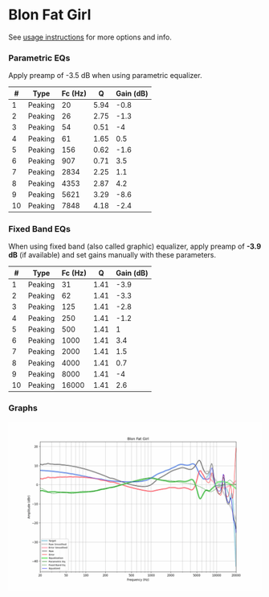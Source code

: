 # Blon Fat Girl
See [usage instructions](https://github.com/jaakkopasanen/AutoEq#usage) for more options and info.

### Parametric EQs
Apply preamp of -3.5 dB when using parametric equalizer.

|   # | Type    |   Fc (Hz) |    Q |   Gain (dB) |
|-----|---------|-----------|------|-------------|
|   1 | Peaking |        20 | 5.94 |        -0.8 |
|   2 | Peaking |        26 | 2.75 |        -1.3 |
|   3 | Peaking |        54 | 0.51 |        -4   |
|   4 | Peaking |        61 | 1.65 |         0.5 |
|   5 | Peaking |       156 | 0.62 |        -1.6 |
|   6 | Peaking |       907 | 0.71 |         3.5 |
|   7 | Peaking |      2834 | 2.25 |         1.1 |
|   8 | Peaking |      4353 | 2.87 |         4.2 |
|   9 | Peaking |      5621 | 3.29 |        -8.6 |
|  10 | Peaking |      7848 | 4.18 |        -2.4 |

### Fixed Band EQs
When using fixed band (also called graphic) equalizer, apply preamp of **-3.9 dB** (if available) and set gains manually with these parameters.

|   # | Type    |   Fc (Hz) |    Q |   Gain (dB) |
|-----|---------|-----------|------|-------------|
|   1 | Peaking |        31 | 1.41 |        -3.9 |
|   2 | Peaking |        62 | 1.41 |        -3.3 |
|   3 | Peaking |       125 | 1.41 |        -2.8 |
|   4 | Peaking |       250 | 1.41 |        -1.2 |
|   5 | Peaking |       500 | 1.41 |         1   |
|   6 | Peaking |      1000 | 1.41 |         3.4 |
|   7 | Peaking |      2000 | 1.41 |         1.5 |
|   8 | Peaking |      4000 | 1.41 |         0.7 |
|   9 | Peaking |      8000 | 1.41 |        -4   |
|  10 | Peaking |     16000 | 1.41 |         2.6 |

### Graphs
![](./Blon%20Fat%20Girl.png)
